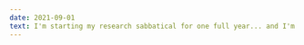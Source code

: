 ```yaml
---
date: 2021-09-01
text: I'm starting my research sabbatical for one full year... and I'm working on something very, very cool. Stay tuned - results expected June 2022....
---
```

